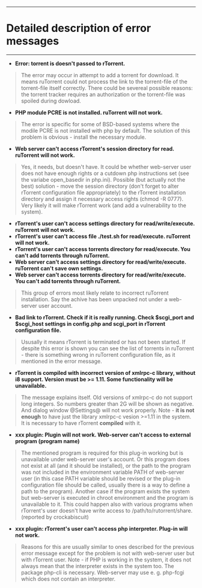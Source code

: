 
---

# Detailed description of error messages #

---


  * **Error: torrent is doesn't passed to rTorrent.**

> The error may occur in attempt to add a torrent for download. It means ruTorrent could not process the link to the torrent-file of the torrent-file itself correctly. There could be severeal possible reasons: the torrent tracker requires an authorization or the torrent-file was spoiled during dowload.

  * **PHP module PCRE is not installed. ruTorrent will not work.**

> The error is specific for some of BSD-based systems where the modile PCRE is not installed with php by default. The solution of this problem is obvious - install the necessary module.

  * **Web server can't access rTorrent's session directory for read. ruTorrent will not work.**

> Yes, it needs, but doesn't have. It could be whether web-server user does not have enough rights or a cutdown php instructions set (see the variabe open\_basedir in php.ini). Possible (but actually not the best) solution - move the session directory (don't forget to alter rTorrent configuration file appropriately) to the rTorrent installation directory and assign it necessary access rights (chmod -R 0777). Very likely it will make rTorrent work (and add a vulnerability to the system).

  * **rTorrent's user can't access settings directory for read/write/execute. ruTorrent will not work.**
  * **rTorrent's user can't access file ./test.sh for read/execute. ruTorrent will not work.**
  * **rTorrent's user can't access torrents directory for read/execute. You can't add torrents through ruTorrent.**
  * **Web server can't access settings directory for read/write/execute. ruTorrent can't save own settings.**
  * **Web server can't access torrents directory for read/write/execute. You can't add torrents through ruTorrent.**

> This group of errors most likely relate to incorrect ruTorrent installation. Say the achive has been unpacked not under a web-server user account.

  * **Bad link to rTorrent. Check if it is really running. Check $scgi\_port and $scgi\_host settings in config.php and scgi\_port in rTorrent configuration file.**

> Ususally it means rTorrent is terminated or has not been started. If despite this error is shown you can see the list of torrents in ruTorrent - there is something wrong in ruTorrent configuration file, as it mentioned in the error message.

  * **rTorrent is compiled with incorrect version of xmlrpc-c library, without i8 support. Version must be >= 1.11. Some functionality will be unavailable.**

> The message explains itself. Old versions of xmlrpc-c do not support long integers. So numbers greater than 2G will be shown as negative. And dialog window @Settings@ will not work properly. Note - **it is not enough** to have just the library xmlrpc-c vesion >=1.11 in the system. It is necessary to have rTorrent **compiled** with it.

  * **xxx plugin: Plugin will not work. Web-server can't access to external program (program name)**

> The mentioned program is required for this plug-in working but is unavailable under web-server user's account. Or this program does not exist at all (and it should be installed), or the path to the program was not included in the environment variable PATH of web-server user (in this case PATH variable should be revised or the plug-in configuration file should be called, usually there is a way to define a path to the program).
> Another case if the program exists the system but web-server is executed in chroot environment and the program is unavailable to it.
> This could happen also with various programs when rTorrent's user doesn't have write access to /path/to/rutorrent/share. (reported by  crockabiscuit)

  * **ххх plugin: rTorrent's user can't access php interpreter. Plug-in will not work.**

> Reasons for this are usually similar to ones described for the previous error message except for the problem is not with web-server user but with rTorrent user.
> Note - if PHP is working in the system, it does not always mean  that the interpreter exists in the system too. The package php-cli is necessary. Web-server may use e. g. php-fcgi which does not contain an interpreter.